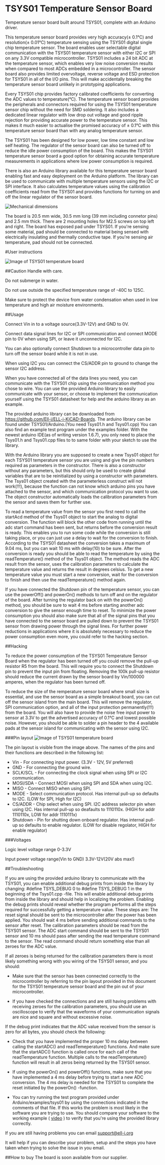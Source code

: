# TSYS01 Temperature Sensor Board
Temperature sensor board built around TSYS01, complete with an Arduino driver.

This temperature sensor board provides very high accuracy(± 0.1°C) and resolution(± 0.01°C) temperature sensing using the TSYS01 digital single chip temperature sensor.
The board enables user selectable digital communication with the TSYS01 temperature sensor with either I2C or SPI on any 3.3V compatible microcontroller.
TSYS01 includes a 24 bit ADC at the temperature sensor, which enables very low noise conversion results when compared to most ADCs embedded in a microcontroller. 
The sensor board also provides limited overvoltage, reverse voltage and ESD protection for TSYS01 in all of the I/O pins.
This will make accidentally breaking the temperature sensor board unlikely in prototyping applications.

Every TSYS01 chip provides factory calibrated coefficients for converting the ADC values to temperature(°C).
The temperature sensor board provides the peripherals and connectors required for using the TSYS01 temperature sensor chip without the need for SMD soldering.
It also includes a dedicated linear regulator with low drop out voltage and good ripple rejection for providing accurate power to the temperature sensor.
This makes it much easier to actualise the promised accuracy of ± 0.1°C with this temperature sensor board than with any analog temperature sensor.

The TSYS01 has been designed for low power, low time constant and low self heating.
The regulator of the sensor board can also be turned off to reduce the idle power consumption of the board.
This makes the TSYS01 temperature sensor board a good option for obtaining accurate temperature measurements in applications where low power consumption is required. 

There is also an Arduino library available for this temperature sensor board enabling fast and easy deployment on the Arduino platform.
The library can be used to communicate with multiple temperature sensors using the I2C or SPI interface.
It also calculates temperature values using the calibration coefficients read from the TSYS01 and provides functions for turning on and off the linear regulator of the sensor board.

![Mechanical dimensions](./images/mechanical.jpg)

The board is 20.5 mm wide, 30.5 mm long (39 mm including connetor pins) and 2.5 mm thick. There are 2 mounting holes for M2.5 screws on top left and right. The board has exposed pad under TSYS01. If you're sensing some material, pad should be connected to material being sensed with electrically insulating and thermally conductive tape. If you're sensing air temperature, pad should not be connected. 

#User instructions

![Image of TSYS01 temperature board](./images/tsys01_top.jpg)

##Caution
Handle with care.

Do not submerge in water.

Do not use outside the specified temperature range of -40C to 125C.

Make sure to protect the device from water condensation when used in low temperature and high air moisture environments.

##Usage

Connect Vin in to a voltage source(3.3V-12V) and GND to 0V.

Connect data signal lines for I2C or SPI communication and connect MODE pin to 0V when using SPI, or leave it unconnected for I2C.

You can also optionally connect Shutdown to a microcontroller data pin to turn off the sensor board while it is not in use.

When using I2C you can connect the CS/ADDR pin to ground to change the sensor I2C address.

When you have connected all of the data lines you need, you can communicate with the TSYS01 chip using the communication method you chose to wire. You can use the provided Arduino library to easily communicate with your sensor, or choose to implement the communication yourself using the TSYS01 datasheet for help and the arduino library as an example.

The provided arduino library can be downloaded from https://github.com/Ell-i/ELL-i-KiCAD-Boards.
The arduino library can be found under TSYS01/Arduino.(You need Tsys01.h and Tsys01.cpp)
You can also find an example test program under the examples folder.
With the newest arduino IDE(as of writing version 1.6.7), you only need to place the Tsys01.h and Tsys01.cpp files to to same folder with your sketch to use the library.

With the Arduino library you are supposed to create a new Tsys01 object for each TSYS01 temperature sensor you are using and give the pin numbers required as parameters in the constructor.
There is also a constructor without any parameters, but this should only be used to create global variables that are to be reinitialized by using a constructor with parameters.
The Tsys01 object created with the parameterless construct will not work(!!!), because the function can not know which arduino pins you have attached to the sensor, and which communication protocol you want to use.
The object constructor automatically loads the calibration parameters from the sensor and saves them for further use.

To read a temperature value from the sensor you first need to call the startAcd method of the Tsys01 object to start the analog to digital conversion.
The function will block the other code from running until the adc start command has been sent, but returns before the conversion result is ready.
This enables you to run some code while the conversion is still taking place, or you can just use a delay to wait for the conversion to finish.
According to the TSYS01 datasheet the conversion takes a maximum of 9.04 ms, but you can wait 10 ms with delay(10) to be sure.
After the conversion is ready you should be able to read the temperature by using the readTemperature() method of the Tsys01 object.
The method reads the ADC result from the sensor, uses the calibration parameters to calculate the temperature value and returns the result in degrees celsius.
To get a new temperature value you must start a new conversion, wait for the conversion to finish and then use the readTemperature() method again.

If you have connected the Shutdown pin of the temperature sensor, you can use the powerOff() and powerOn() methods to turn off and on the regulator of the board.
After turning the regulator back on with the powerOn() method, you should be sure to wait 4 ms before starting another adc conversion to give the sensor enough time to reset.
To minimize the power consumption you should also make sure that all of the signal pins that you have connected to the sensor board are pulled down to prevent the TSYS01 sensor from drawing power through the signal lines.
For further power reductions in applications where it is absolutely necessary to reduce the power consumption even more, you could refer to the hacking section.


##Hacking

To reduce the power consumption of the TSYS01 Temperature Sensor Board when the regulator has been turned off you could remove the pull-up resistor R5 from the board. This will require you to connect the Shutdown pin to prevent the input pin from floating. Removing the 100k pull-up resistor should reduce the current drawn by the sensor board by Vin/100000 amperes, when the regulator has been turned off.

To reduce the size of the remperature sensor board where small size is essential, and use the sensor board as a simple breakout board, you can cut off the sensor island from the main board. This will remove the regulator, SPI communication option, and all of the input protection permanently(!!!) from the board. You will also have to provide the noise free input power to sensor at 3.3V to get the advertised accuracy of 0.1°C and lowest possible noise. However, you should be able to solder a pin header to the 4 available pads at the sensor island for communicating with the sensor using I2C.

###Pin layout
![Image of TSYS01 temperature board](./images/tsys01_bottom.jpg)

The pin layout is visible from the image above.
The names of the pins and their functions are described in the following list:

 - Vin - For connecting input power. (3.3V - 12V, 5V preferred)
 - GND - For connecting the ground wire.
 - SCLK/SCL - For connecting the clock signal when using SPI or I2C communication.
 - MOSI/SDA - Connect MOSI when using SPI and SDA when using I2C.
 - MISO - Connect MISO when using SPI.
 - MODE - Select communication protocol. Has internal pull-up so defaults to I2C. (LOW for SPI, High for I2C)
 - CS/ADDR - Chip select when using SPI. I2C address selector pin when using I2C. Has internal pull-up so deafaults to 1110110x. (HIGH for addr 1110110x, LOW for addr 1110111x)
 - Shutdown - Pin for shutting down onboard regulator. Has internal pull-up so defaults to enable regulator. (LOW for disable regolator, HIGH for enable regulator)


###Voltages

Logic level voltage range 0-3.3V

Input power voltage range(Vin to GND) 3.3V-12V(20V abs max!)

##Troubleshooting

If you are using the provided arduino library to communicate with the TSYS01, you can enable additional debug prints from inside the library by changing: #define TSYS_DEBUG 0 to #define TSYS_DEBUG 1 in the beginning of the Tsys01.cpp -file.
This will enable additional debug prints from inside the library and should help in localizing the problem.
Enabling the debug prints should reveal whether the program performs all the steps required for successfully getting a temperature value.
These steps are: The reset signal should be sent to the microcontroller after the power has been applied.
You should wait 4 ms before sending additional commands to the sensor after reset.
The calibration parameters should be read from the TSYS01 sensor.
The ADC start command should be sent to the TSYS01 sensor and 10 ms should pass after sending the read temperature command to the sensor.
The read command should return something else than all zeroes for the ADC value.

If all zeroes is being returned for the calibration parameters there is most likely something wrong with you wiring of the TSYS01 sensor, and you should: 

 - Make sure that the sensor has been connected correctly to the microcontroller by referring to the pin layout provided in this document for the TSYS01 temperature sensor board and the pin out of your microcontroller.

 - If you have checked the connections and are still having problems with receiving zeroes for the calibration parameters, you should use an oscilloscope to verify that the waveforms of your communication signals are nice and square and without excessive noise.


If the debug print indicates that the ADC value received from the sensor is zero for all bytes, you should check the following:

 - Check that you have implemented the proper 10 ms delay between calling the startADC() and readTemeperature() functions. And make sure that the startADC() function is called once for each call of the readTemperature function. Multiple calls to the readTemperature() function will result in all zeros being returned by the TSYS01 sensor.

 - If using the powerOn() and powerOff() functions, make sure that you have implemented a 4 ms delay before trying to start a new ADC conversion. The 4 ms delay is needed for the TSYS01 to complete the reset initiated by the powerOn() -function.

 - You can try running the test program provided under Arduino/examples/tsys01 by using the connections indicated in the comments of that file. If this works the problem is most likely in the software you are trying to use. You should compare your software to the working example ( [video](https://www.youtube.com/watch?v=D7fiz2vnEho) ) to verify that you're using the provided library correctly.

If you are still having problems you can email support@ell-i.org 

It will help if you can describe your problem, setup and the steps you have taken when trying to solve the issue in you email.

##How to buy
The board is soon available from our supplier.

